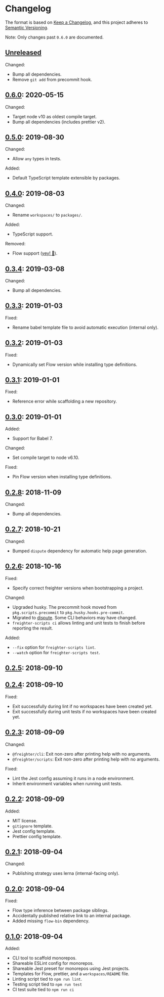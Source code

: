 # Changelog
The format is based on [Keep a Changelog](https://keepachangelog.com/en/1.0.0/), and this project adheres to [Semantic Versioning](https://semver.org/spec/v2.0.0.html).

Note: Only changes past `0.6.0` are documented.

## [Unreleased]
Changed:
- Bump all dependencies.
- Remove `git add` from precommit hook.

## [0.6.0]: 2020-05-15
Changed:
- Target node v10 as oldest compile target.
- Bump all dependencies (includes prettier v2).

## [0.5.0]: 2019-08-30
Changed:
- Allow `any` types in tests.

Added:
- Default TypeScript template extensible by packages.

## [0.4.0]: 2019-08-03
Changed:
- Rename `workspaces/` to `packages/`.

Added:
- TypeScript support.

Removed:
- Flow support ([yey! :tada:](https://i.kym-cdn.com/entries/icons/mobile/000/022/134/elmo.jpg)).

## [0.3.4]: 2019-03-08
Changed:
- Bump all dependencies.

## [0.3.3]: 2019-01-03
Fixed:
- Rename babel template file to avoid automatic execution (internal only).

## [0.3.2]: 2019-01-03
Fixed:
- Dynamically set Flow version while installing type definitions.

## [0.3.1]: 2019-01-01
Fixed:
- Reference error while scaffolding a new repository.

## [0.3.0]: 2019-01-01
Added:
- Support for Babel 7.

Changed:
- Set compile target to node v6.10.

Fixed:
- Pin Flow version when installing type definitions.

## [0.2.8]: 2018-11-09
Changed:
- Bump all dependencies.

## [0.2.7]: 2018-10-21
Changed:
- Bumped `dispute` dependency for automatic help page generation.

## [0.2.6]: 2018-10-16
Fixed:
- Specify correct freighter versions when bootstrapping a project.

Changed:
- Upgraded husky. The precommit hook moved from `pkg.scripts.precommit` to `pkg.husky.hooks.pre-commit`.
- Migrated to [dispute](https://github.com/PsychoLlama/dispute/). Some CLI behaviors may have changed.
- `freighter-scripts ci` allows linting and unit tests to finish before reporting the result.

Added:
- `--fix` option for `freighter-scripts lint`.
- `--watch` option for `freighter-scripts test`.

## [0.2.5]: 2018-09-10

## [0.2.4]: 2018-09-10
Fixed:
- Exit successfully during lint if no workspaces have been created yet.
- Exit successfully during unit tests if no workspaces have been created yet.

## [0.2.3]: 2018-09-09
Changed:
- `@freighter/cli`: Exit non-zero after printing help with no arguments.
- `@freighter/scripts`: Exit non-zero after printing help with no arguments.

Fixed:
- Lint the Jest config assuming it runs in a node environment.
- Inherit environment variables when running unit tests.

## [0.2.2]: 2018-09-09
Added:
- MIT license.
- `gitignore` template.
- Jest config template.
- Prettier config template.

## [0.2.1]: 2018-09-04
Changed:
- Publishing strategy uses lerna (internal-facing only).

## [0.2.0]: 2018-09-04
Fixed:
- Flow type inference between package siblings.
- Accidentally published relative link to an internal package.
- Added missing `flow-bin` dependency.

## [0.1.0]: 2018-09-04
Added:
- CLI tool to scaffold monorepos.
- Shareable ESLint config for monorepos.
- Shareable Jest preset for monorepos using Jest projects.
- Templates for Flow, prettier, and a `workspaces/README` file.
- Linting script tied to `npm run lint`.
- Testing script tied to `npm run test`
- CI test suite tied to `npm run ci`

[Unreleased]: https://github.com/PsychoLlama/freighter/compare/v0.6.0...HEAD
[0.6.0]: https://github.com/PsychoLlama/freighter/compare/v0.5.0..v0.6.0
[0.5.0]: https://github.com/PsychoLlama/freighter/compare/v0.4.0..v0.5.0
[0.4.0]: https://github.com/PsychoLlama/freighter/compare/v0.3.4..v0.4.0
[0.3.4]: https://github.com/PsychoLlama/freighter/compare/v0.3.3..v0.3.4
[0.3.3]: https://github.com/PsychoLlama/freighter/compare/v0.3.2..v0.3.3
[0.3.2]: https://github.com/PsychoLlama/freighter/compare/v0.3.1..v0.3.2
[0.3.1]: https://github.com/PsychoLlama/freighter/compare/v0.3.0..v0.3.1
[0.3.0]: https://github.com/PsychoLlama/freighter/compare/v0.2.8..v0.3.0
[0.2.8]: https://github.com/PsychoLlama/freighter/compare/v0.2.7..v0.2.8
[0.2.7]: https://github.com/PsychoLlama/freighter/compare/v0.2.6..v0.2.7
[0.2.6]: https://github.com/PsychoLlama/freighter/compare/v0.2.5..v0.2.6
[0.2.5]: https://github.com/PsychoLlama/freighter/compare/v0.2.4..v0.2.5
[0.2.4]: https://github.com/PsychoLlama/freighter/compare/v0.2.3..v0.2.4
[0.2.3]: https://github.com/PsychoLlama/freighter/compare/v0.2.2..v0.2.3
[0.2.2]: https://github.com/PsychoLlama/freighter/compare/v0.2.1..v0.2.2
[0.2.1]: https://github.com/PsychoLlama/freighter/compare/v0.2.0..v0.2.1
[0.2.0]: https://github.com/PsychoLlama/freighter/compare/v0.1.0..v0.2.0
[0.1.0]: https://github.com/PsychoLlama/freighter/releases/tag/v0.1.0
